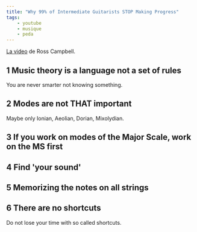```yaml
---
title: "Why 99% of Intermediate Guitarists STOP Making Progress"
tags:
    - youtube
    - musique
    - peda
---
```


[La video](https://www.youtube.com/watch?v=slJr2i1rWZg) de Ross Campbell.

## 1 Music theory is a language not a set of rules

You are never smarter not knowing something.

## 2 Modes are not THAT important

Maybe only Ionian, Aeolian, Dorian, Mixolydian.

## 3 If you work on modes of the Major Scale, work on the MS first

## 4 Find 'your sound'

## 5 Memorizing the notes on all strings

## 6 There are no shortcuts

Do not lose your time with so called shortcuts.
